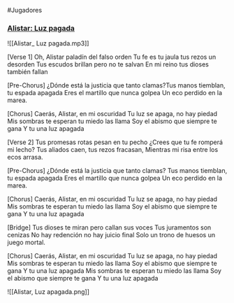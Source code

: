 #Jugadores
### [Alistar: Luz pagada](https://suno.com/song/6c18894f-4cc9-4e72-9542-3d36c7c79e70)

![[Alistar_ Luz pagada.mp3]]

[Verse 1]
Oh, Alistar
paladín del falso orden
Tu fe es tu jaula
tus rezos un desorden
Tus escudos brillan
pero no te salvan
En mi reino
tus dioses también fallan

[Pre-Chorus]
¿Dónde está la justicia que tanto clamas?Tus manos tiemblan, tu espada apagada
Eres el martillo que nunca golpea
Un eco perdido en la marea.

[Chorus]
Caerás, Alistar, en mi oscuridad
Tu luz se apaga, no hay piedad
Mis sombras te esperan
tu miedo las llama
Soy el abismo que siempre te gana
Y tu una luz apagada

[Verse 2]
Tus promesas rotas pesan en tu pecho
¿Crees que tu fe romperá mi lecho?
Tus aliados caen, tus rezos fracasan,
Mientras mi risa entre los ecos arrasa.

[Pre-Chorus]
¿Dónde está la justicia que tanto clamas?
Tus manos tiemblan, tu espada apagada
Eres el martillo que nunca golpea
Un eco perdido en la marea.

[Chorus]
Caerás, Alistar, en mi oscuridad
Tu luz se apaga, no hay piedad
Mis sombras te esperan
tu miedo las llama
Soy el abismo que siempre te gana
Y tu una luz apagada

[Bridge]
Tus dioses te miran
pero callan sus voces
Tus juramentos son cenizas
No hay redención
no hay juicio final
Solo un trono de huesos
un juego mortal.

[Chorus]
Caerás, Alistar, en mi oscuridad
Tu luz se apaga, no hay piedad
Mis sombras te esperan
tu miedo las llama
Soy el abismo que siempre te gana
Y tu una luz apagada
Mis sombras te esperan
tu miedo las llama
Soy el abismo que siempre te gana
Y tu una luz apagada

![[Alistar, Luz apagada.png]]